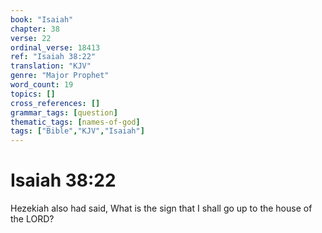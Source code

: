 ```yaml
---
book: "Isaiah"
chapter: 38
verse: 22
ordinal_verse: 18413
ref: "Isaiah 38:22"
translation: "KJV"
genre: "Major Prophet"
word_count: 19
topics: []
cross_references: []
grammar_tags: [question]
thematic_tags: [names-of-god]
tags: ["Bible","KJV","Isaiah"]
---
```


# Isaiah 38:22

Hezekiah also had said, What is the sign that I shall go up to the house of the LORD?
